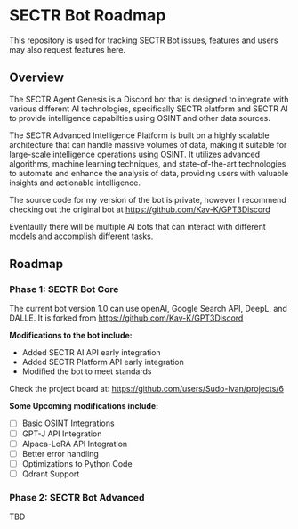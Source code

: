 # SECTR Bot Roadmap 

This repository is used for tracking SECTR Bot issues, features and users may also request features here.

## Overview

The SECTR Agent Genesis is a Discord bot that is designed to integrate with various different AI technologies, specifically SECTR platform and SECTR AI to provide intelligence capabilties using OSINT and other data sources.

The SECTR Advanced Intelligence Platform is built on a highly scalable architecture that can handle massive volumes of data, making it suitable for large-scale intelligence operations using OSINT. It utilizes advanced algorithms, machine learning techniques, and state-of-the-art technologies to automate and enhance the analysis of data, providing users with valuable insights and actionable intelligence. 

The source code for my version of the bot is private, however I recommend checking out the original bot at https://github.com/Kav-K/GPT3Discord

Eventaully there will be multiple AI bots that can interact with different models and accomplish different tasks.

## Roadmap

### Phase 1: SECTR Bot Core

The current bot version 1.0 can use openAI, Google Search API, DeepL, and DALLE. It is forked from https://github.com/Kav-K/GPT3Discord

**Modifications to the bot include:**

- Added SECTR AI API early integration
- Added SECTR Platform API early integration
- Modified the bot to meet standards

Check the project board at: https://github.com/users/Sudo-Ivan/projects/6

**Some Upcoming modifications include:**

- [ ] Basic OSINT Integrations
- [ ] GPT-J API Integration
- [ ] Alpaca-LoRA API Integration
- [ ] Better error handling
- [ ] Optimizations to Python Code
- [ ] Qdrant Support

### Phase 2: SECTR Bot Advanced

TBD
